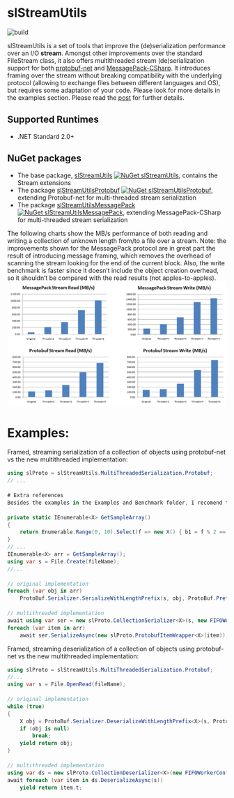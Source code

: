 # slStreamUtils
![build](https://github.com/sergioloff/slStreamUtils/actions/workflows/BuildOnPush.yml/badge.svg) 


slStreamUtils is a set of tools that improve the (de)serialization performance over an I/O **stream**.
Amongst other improvements over the standard FileStream class, it also offers multithreaded stream (de)serialization support for both [protobuf-net](https://github.com/protobuf-net/protobuf-net) and [MessagePack-CSharp](https://github.com/neuecc/MessagePack-CSharp). It introduces framing over the stream without breaking compatibility with the underlying protocol (allowing to exchange files between different languages and OS), but requires some adaptation of your code. Please look for more details in the examples section.
Please read the [post](https://slstreamutils.blogspot.com) for further details.

## Supported Runtimes
- .NET Standard 2.0+

## NuGet packages
- The base package, [slStreamUtils](https://www.nuget.org/packages/slStreamUtils) [![NuGet slStreamUtils](https://img.shields.io/nuget/v/slStreamUtils.svg)](https://www.nuget.org/packages/slStreamUtils), contains the Stream extensions
- The package [slStreamUtilsProtobuf](https://www.nuget.org/packages/slStreamUtilsProtobuf) [![NuGet slStreamUtilsProtobuf](https://img.shields.io/nuget/v/slStreamUtilsProtobuf.svg)](https://www.nuget.org/packages/slStreamUtilsProtobuf), extending Protobuf-net for multi-threaded stream serialization
- The package [slStreamUtilsMessagePack](https://www.nuget.org/packages/slStreamUtilsMessagePack) [![NuGet slStreamUtilsMessagePack](https://img.shields.io/nuget/v/slStreamUtilsMessagePack.svg)](https://www.nuget.org/packages/slStreamUtilsMessagePack), extending MessagePack-CSharp for multi-threaded stream serialization



The following charts show the MB/s performance of both reading and writing a collection of unknown length from/to a file over a stream. Note: the improvements shown for the MessagePack protocol are in great part the result of introducing message framing, which removes the overhead of scanning the stream looking for the end of the current block. Also, the write benchmark is faster since it doesn’t include the object creation overhead, so it shouldn’t be compared with the read results (not apples-to-apples).
![performance charts](https://raw.githubusercontent.com/sergioloff/slStreamUtils/master/readme_chart.png)

# Examples:
Framed, streaming serialization of a collection of objects using protobuf-net vs the new multithreaded implementation:

```csharp
using slProto = slStreamUtils.MultiThreadedSerialization.Protobuf;
// ...

# Extra references
Besides the examples in the Examples and Benchmark folder, I recomend to [read my blog](https://slstreamutils.blogspot.com/) which contains more in-depth information about the techniques used, particularly for the stream framing.

private static IEnumerable<X> GetSampleArray()
{
    return Enumerable.Range(0, 10).Select(f => new X() { b1 = f % 2 == 0, i1 = f, l1 = f % 3 });
}
// ...
IEnumerable<X> arr = GetSampleArray();
using var s = File.Create(fileName);
//...

// original implementation
foreach (var obj in arr)
    ProtoBuf.Serializer.SerializeWithLengthPrefix(s, obj, ProtoBuf.PrefixStyle.Base128, 1);

// multithreaded implementation
await using var ser = new slProto.CollectionSerializer<X>(s, new FIFOWorkerConfig(totThreads: 2));
foreach (var item in arr)
    await ser.SerializeAsync(new slProto.ProtobufItemWrapper<X>(item));

```

Framed, streaming deserialization of a collection of objects using protobuf-net vs the new multithreaded implementation:

```csharp
using slProto = slStreamUtils.MultiThreadedSerialization.Protobuf;
//...
using var s = File.OpenRead(fileName);

// original implementation
while (true)
{
    X obj = ProtoBuf.Serializer.DeserializeWithLengthPrefix<X>(s, ProtoBuf.PrefixStyle.Base128, 1);
    if (obj is null)
        break;
    yield return obj;
}

// multithreaded implementation
using var ds = new slProto.CollectionDeserializer<X>(new FIFOWorkerConfig(totThreads: 2));
await foreach (var item in ds.DeserializeAsync(s))
    yield return item.t;
```
